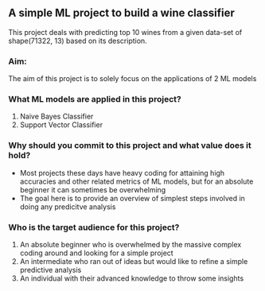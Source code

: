 ## A simple ML project to build a wine classifier
This project deals with predicting top 10 wines from a given data-set of shape(71322, 13) based on its description.

### Aim:
The aim of this project is to solely focus on the applications of 2 ML models

### What ML models are applied in this project?
1. Naive Bayes Classifier
2. Support Vector Classifier

### Why should you commit to this project and what value does it hold?
- Most projects these days have heavy coding for attaining high accuracies and other related metrics of ML models, but for an absolute beginner it can sometimes be overwhelming
- The goal here is to provide an overview of simplest steps involved in doing any predicitve analysis

### Who is the target audience for this project?
1. An absolute beginner who is overwhelmed by the massive complex coding around and looking for a simple project
2. An intermediate who ran out of ideas but would like to refine a simple predictive analysis
3. An individual with their advanced knowledge to throw some insights 
